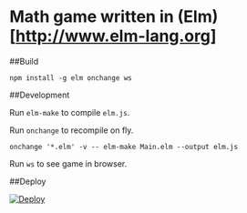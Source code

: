 

Math game written in (Elm)[http://www.elm-lang.org]
===================================================

##Build

`npm install -g elm onchange ws`

##Development

Run `elm-make` to compile `elm.js`.

Run `onchange` to recompile on fly.
```
onchange '*.elm' -v -- elm-make Main.elm --output elm.js
```

Run `ws` to see game in browser.

##Deploy

[![Deploy](https://www.herokucdn.com/deploy/button.svg)](https://heroku.com/deploy)
